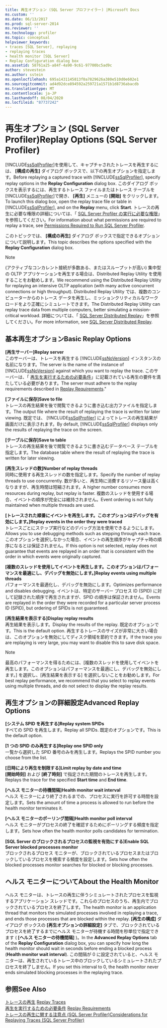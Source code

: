 ```yaml
---
title: 再生オプション (SQL Server プロファイラー) |Microsoft Docs
ms.custom: ''
ms.date: 06/13/2017
ms.prod: sql-server-2014
ms.reviewer: ''
ms.technology: profiler
ms.topic: conceptual
helpviewer_keywords:
- traces [SQL Server], replaying
- replaying traces
- health monitor [SQL Server]
- Replay Configuration dialog box
ms.assetid: 58761a25-a84f-4a90-9c61-97700bc5ad9c
author: stevestein
ms.author: sstein
ms.openlocfilehash: 695a1431145813f0a7829626a380e510d0e602e1
ms.sourcegitcommit: ad4d92dce894592a259721a1571b1d8736abacdb
ms.translationtype: MT
ms.contentlocale: ja-JP
ms.lasthandoff: 08/04/2020
ms.locfileid: "87737242"
---
```

# <a name="replay-options-sql-server-profiler"></a><span data-ttu-id="e4df0-102">再生オプション (SQL Server Profiler)</span><span class="sxs-lookup"><span data-stu-id="e4df0-102">Replay Options (SQL Server Profiler)</span></span>
  <span data-ttu-id="e4df0-103">[!INCLUDE[ssSqlProfiler](../../includes/sssqlprofiler-md.md)]を使用して、キャプチャされたトレースを再生するには、 **[構成の再生]** ダイアログ ボックスで、以下の再生オプションを指定します。</span><span class="sxs-lookup"><span data-stu-id="e4df0-103">Before replaying a captured trace with [!INCLUDE[ssSqlProfiler](../../includes/sssqlprofiler-md.md)], specify replay options in the **Replay Configuration** dialog box.</span></span> <span data-ttu-id="e4df0-104">このダイアログ ボックスを表示するには、再生するトレース ファイルまたはトレース テーブルを [!INCLUDE[ssSqlProfiler](../../includes/sssqlprofiler-md.md)]で開き、 **[再生]** メニューの **[開始]** をクリックします。</span><span class="sxs-lookup"><span data-stu-id="e4df0-104">To launch this dialog box, open the replay trace file or table in [!INCLUDE[ssSqlProfiler](../../includes/sssqlprofiler-md.md)], and on the **Replay** menu, click **Start**.</span></span> <span data-ttu-id="e4df0-105">トレースの再生に必要な権限の詳細については、「 [SQL Server Profiler の実行に必要な権限](sql-server-profiler.md)」を参照してください。</span><span class="sxs-lookup"><span data-stu-id="e4df0-105">For information about what permissions are required to replay a trace, see [Permissions Required to Run SQL Server Profiler](sql-server-profiler.md).</span></span>  
  
 <span data-ttu-id="e4df0-106">このトピックでは、 **[構成の再生]** ダイアログ ボックスで指定できるオプションについて説明します。</span><span class="sxs-lookup"><span data-stu-id="e4df0-106">This topic describes the options specified with the **Replay Configuration** dialog box.</span></span>  
  
> [!NOTE]  
>  <span data-ttu-id="e4df0-107">(アクティブなコンカレント接続が多数ある、またはスループットが高い) 集中型の OLTP アプリケーションを再生する場合は、Distributed Replay Utility を使用することをお勧めします。</span><span class="sxs-lookup"><span data-stu-id="e4df0-107">We recommend using the Distributed Replay Utility for replaying an intensive OLTP application (with many active concurrent connections or high throughput).</span></span> <span data-ttu-id="e4df0-108">Distributed Replay Utility では、複数のコンピューターからのトレース データを再生し、ミッションクリティカルなワークロードをより正確にシミュレートできます。</span><span class="sxs-lookup"><span data-stu-id="e4df0-108">The Distributed Replay Utility can replay trace data from multiple computers, better simulating a mission-critical workload.</span></span> <span data-ttu-id="e4df0-109">詳細については、「 [SQL Server Distributed Replay](../distributed-replay/sql-server-distributed-replay.md)」を参照してください。</span><span class="sxs-lookup"><span data-stu-id="e4df0-109">For more information, see [SQL Server Distributed Replay](../distributed-replay/sql-server-distributed-replay.md).</span></span>  
  
## <a name="basic-replay-options"></a><span data-ttu-id="e4df0-110">基本再生オプション</span><span class="sxs-lookup"><span data-stu-id="e4df0-110">Basic Replay Options</span></span>  
 <span data-ttu-id="e4df0-111">**[再生サーバー]**</span><span class="sxs-lookup"><span data-stu-id="e4df0-111">**Replay server**</span></span>  
 <span data-ttu-id="e4df0-112">このサーバーは、トレースを再生する [!INCLUDE[ssNoVersion](../../includes/ssnoversion-md.md)] インスタンスの名前になります。</span><span class="sxs-lookup"><span data-stu-id="e4df0-112">The server is the name of the instance of [!INCLUDE[ssNoVersion](../../includes/ssnoversion-md.md)] against which you want to replay the trace.</span></span> <span data-ttu-id="e4df0-113">このサーバーは、「 [再生を実行するための必要条件](replay-requirements.md)」に記載されている再生の要件を満たしている必要があります。</span><span class="sxs-lookup"><span data-stu-id="e4df0-113">The server must adhere to the replay requirements described in [Replay Requirements](replay-requirements.md)."</span></span>  
  
 <span data-ttu-id="e4df0-114">**[ファイルに保存]**</span><span class="sxs-lookup"><span data-stu-id="e4df0-114">**Save to file**</span></span>  
 <span data-ttu-id="e4df0-115">トレースの再生結果を後で閲覧できるように書き込む出力ファイルを指定します。</span><span class="sxs-lookup"><span data-stu-id="e4df0-115">The output file where the result of replaying the trace is written for later viewing.</span></span> <span data-ttu-id="e4df0-116">既定では、 [!INCLUDE[ssSqlProfiler](../../includes/sssqlprofiler-md.md)] によってトレースの再生結果が画面だけに表示されます。</span><span class="sxs-lookup"><span data-stu-id="e4df0-116">By default, [!INCLUDE[ssSqlProfiler](../../includes/sssqlprofiler-md.md)] displays only the results of replaying the trace on the screen.</span></span>  
  
 <span data-ttu-id="e4df0-117">**[テーブルに保存]**</span><span class="sxs-lookup"><span data-stu-id="e4df0-117">**Save to table**</span></span>  
 <span data-ttu-id="e4df0-118">トレースの再生結果を後で閲覧できるように書き込むデータベース テーブルを指定します。</span><span class="sxs-lookup"><span data-stu-id="e4df0-118">The database table where the result of replaying the trace is written for later viewing.</span></span>  
  
 <span data-ttu-id="e4df0-119">**[再生スレッドの数]**</span><span class="sxs-lookup"><span data-stu-id="e4df0-119">**Number of replay threads**</span></span>  
 <span data-ttu-id="e4df0-120">同時に使用する再生スレッドの数を指定します。</span><span class="sxs-lookup"><span data-stu-id="e4df0-120">Specify the number of replay threads to use concurrently.</span></span> <span data-ttu-id="e4df0-121">数が多いと、再生時に消費するリソース量は高くなりますが、再生時間は短縮されます。</span><span class="sxs-lookup"><span data-stu-id="e4df0-121">A higher number consumes more resources during replay, but replay is faster.</span></span> <span data-ttu-id="e4df0-122">複数のスレッドを使用する場合、イベントの順序が完全には維持されません。</span><span class="sxs-lookup"><span data-stu-id="e4df0-122">Event ordering is not fully maintained when multiple threads are used.</span></span>  
  
 <span data-ttu-id="e4df0-123">**[トレースされた順番にイベントを再生します。このオプションはデバッグを有効にします。]**</span><span class="sxs-lookup"><span data-stu-id="e4df0-123">**Replay events in the order they were traced**</span></span>  
 <span data-ttu-id="e4df0-124">トレースごとにステップ実行などのデバッグ方法を使用できるようにします。</span><span class="sxs-lookup"><span data-stu-id="e4df0-124">Allows you to use debugging methods such as stepping through each trace.</span></span> <span data-ttu-id="e4df0-125">このオプションを選択しなかった場合、イベントの再生順序がキャプチャ時の順序になるとは保証されません。</span><span class="sxs-lookup"><span data-stu-id="e4df0-125">If this option is not selected, replay does not guarantee that events are replayed in an order that is consistent with the order in which events were originally captured.</span></span>  
  
 <span data-ttu-id="e4df0-126">**[複数のスレッドを使用してイベントを再生します。このオプションはパフォーマンスを最適にし、デバッグを無効にします。]**</span><span class="sxs-lookup"><span data-stu-id="e4df0-126">**Replay events using multiple threads**</span></span>  
 <span data-ttu-id="e4df0-127">パフォーマンスを最適化し、デバッグを無効にします。</span><span class="sxs-lookup"><span data-stu-id="e4df0-127">Optimizes performance and disables debugging.</span></span> <span data-ttu-id="e4df0-128">イベントは、特定のサーバー プロセス ID (SPID) に対して記録された順序で再生されますが、SPID の順序は保証されません。</span><span class="sxs-lookup"><span data-stu-id="e4df0-128">Events are replayed in the order they were recorded for a particular server process ID (SPID), but ordering of SPIDs is not guaranteed.</span></span>  
  
 <span data-ttu-id="e4df0-129">**[再生結果を表示する]**</span><span class="sxs-lookup"><span data-stu-id="e4df0-129">**Display replay results**</span></span>  
 <span data-ttu-id="e4df0-130">再生結果を表示します。</span><span class="sxs-lookup"><span data-stu-id="e4df0-130">Display the results of the replay.</span></span> <span data-ttu-id="e4df0-131">既定のオプションです。</span><span class="sxs-lookup"><span data-stu-id="e4df0-131">This is the default option.</span></span> <span data-ttu-id="e4df0-132">再生するトレースのサイズが非常に大きい場合は、このオプションを無効にしてディスク領域を節約できます。</span><span class="sxs-lookup"><span data-stu-id="e4df0-132">If the trace you are replaying is very large, you may want to disable this to save disk space.</span></span>  
  
> [!NOTE]  
>  <span data-ttu-id="e4df0-133">最高のパフォーマンスを得るためには、[複数のスレッドを使用してイベントを再生します。このオプションはパフォーマンスを最適にし、デバッグを無効にします。] を選択し、[再生結果を表示する] を選択しないことをお勧めします。</span><span class="sxs-lookup"><span data-stu-id="e4df0-133">For best replay performance, we recommend that you select to replay events using multiple threads, and do not select to display the replay results.</span></span>  
  
## <a name="advanced-replay-options"></a><span data-ttu-id="e4df0-134">再生オプションの詳細設定</span><span class="sxs-lookup"><span data-stu-id="e4df0-134">Advanced Replay Options</span></span>  
 <span data-ttu-id="e4df0-135">**[システム SPID を再生する]**</span><span class="sxs-lookup"><span data-stu-id="e4df0-135">**Replay system SPIDs**</span></span>  
 <span data-ttu-id="e4df0-136">すべての SPID を再生します。</span><span class="sxs-lookup"><span data-stu-id="e4df0-136">Replay all SPIDs.</span></span> <span data-ttu-id="e4df0-137">既定のオプションです。</span><span class="sxs-lookup"><span data-stu-id="e4df0-137">This is the default option.</span></span>  
  
 <span data-ttu-id="e4df0-138">**[1 つの SPID のみ再生する]**</span><span class="sxs-lookup"><span data-stu-id="e4df0-138">**Replay one SPID only**</span></span>  
 <span data-ttu-id="e4df0-139">一覧から選択した SPID 番号のみを再生します。</span><span class="sxs-lookup"><span data-stu-id="e4df0-139">Replays the SPID number you choose from the list.</span></span>  
  
 <span data-ttu-id="e4df0-140">**[日時により再生を制限する]**</span><span class="sxs-lookup"><span data-stu-id="e4df0-140">**Limit replay by date and time**</span></span>  
 <span data-ttu-id="e4df0-141">**[開始時刻]** および **[終了時刻]** で指定された期間のトレースを再生します。</span><span class="sxs-lookup"><span data-stu-id="e4df0-141">Replays the trace for the specified **Start time** and **End time**.</span></span>  
  
 <span data-ttu-id="e4df0-142">**[ヘルス モニターの待機間隔]**</span><span class="sxs-lookup"><span data-stu-id="e4df0-142">**Health monitor wait interval**</span></span>  
 <span data-ttu-id="e4df0-143">ヘルス モニターにより終了されるまでの、プロセスに実行を許可する時間を設定します。</span><span class="sxs-lookup"><span data-stu-id="e4df0-143">Sets the amount of time a process is allowed to run before the health monitor terminates it.</span></span>  
  
 <span data-ttu-id="e4df0-144">**[ヘルス モニターのポーリング間隔]**</span><span class="sxs-lookup"><span data-stu-id="e4df0-144">**Health monitor poll interval**</span></span>  
 <span data-ttu-id="e4df0-145">ヘルス モニターがプロセスの終了を確認するためにポーリングする頻度を指定します。</span><span class="sxs-lookup"><span data-stu-id="e4df0-145">Sets how often the health monitor polls candidates for termination.</span></span>  
  
 <span data-ttu-id="e4df0-146">**[SQL Server のブロックされるプロセスの監視を有効にする]**</span><span class="sxs-lookup"><span data-stu-id="e4df0-146">**Enable SQL Server blocked processes monitor**</span></span>  
 <span data-ttu-id="e4df0-147">ブロックされるプロセス モニターが、ブロックされているプロセスまたはブロックしているプロセスを検索する頻度を設定します。</span><span class="sxs-lookup"><span data-stu-id="e4df0-147">Sets how often the blocked processes monitor searches for blocked or blocking processes.</span></span>  
  
## <a name="about-the-health-monitor"></a><span data-ttu-id="e4df0-148">ヘルス モニターについて</span><span class="sxs-lookup"><span data-stu-id="e4df0-148">About the Health Monitor</span></span>  
 <span data-ttu-id="e4df0-149">ヘルス モニターは、トレースの再生に伴うシミュレートされたプロセスを監視するアプリケーション スレッドです。これらのプロセスのうち、再生内でブロックされているプロセスを終了します。</span><span class="sxs-lookup"><span data-stu-id="e4df0-149">The health monitor is an application thread that monitors the simulated processes involved in replaying a trace, and ends those processes that are blocked within the replay.</span></span> <span data-ttu-id="e4df0-150">**[再生の構成]** ダイアログ ボックスの **[再生オプションの詳細設定]** タブで、ブロックされているプロセスを終了するまでにヘルス モニターが待機する時間を秒単位で指定できます ( **[ヘルス モニターの待機間隔]** )。</span><span class="sxs-lookup"><span data-stu-id="e4df0-150">In the **Advanced Replay Options** tab of the **Replay Configuration** dialog box, you can specify how long the health monitor should wait in seconds before ending a blocked process (**Health monitor wait interval**).</span></span> <span data-ttu-id="e4df0-151">この間隔が 0 に設定されていると、ヘルス モニターは、再生されているトレース中のブロックしているシミュレートされたプロセスを終了しません。</span><span class="sxs-lookup"><span data-stu-id="e4df0-151">If you set this interval to 0, the health monitor never ends simulated blocking processes in the replaying trace.</span></span>  
  
## <a name="see-also"></a><span data-ttu-id="e4df0-152">参照</span><span class="sxs-lookup"><span data-stu-id="e4df0-152">See Also</span></span>  
 <span data-ttu-id="e4df0-153">[トレースの再生](replay-traces.md) </span><span class="sxs-lookup"><span data-stu-id="e4df0-153">[Replay Traces](replay-traces.md) </span></span>  
 <span data-ttu-id="e4df0-154">[再生を実行するための必要条件](replay-requirements.md) </span><span class="sxs-lookup"><span data-stu-id="e4df0-154">[Replay Requirements](replay-requirements.md) </span></span>  
 [<span data-ttu-id="e4df0-155">トレースの再生に関する注意点 &#40;SQL Server Profiler&#41;</span><span class="sxs-lookup"><span data-stu-id="e4df0-155">Considerations for Replaying Traces &#40;SQL Server Profiler&#41;</span></span>](considerations-for-replaying-traces-sql-server-profiler.md)  
  
  
